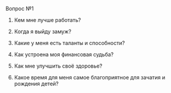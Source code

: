 Вопрос №1

01. Кем мне лучше работать?

02. Когда я выйду замуж?

03. Какие у меня есть таланты и способности?

04. Как устроена моя финансовая судьба?

05. Как мне улучшить своё здоровье?

06. Какое время для меня самое благоприятное для зачатия и рождения детей?